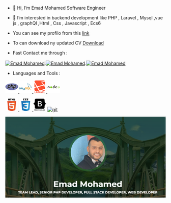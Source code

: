 - 👋 Hi, I’m Emad Mohamed Software Engineer
- 👀 I’m interested in backend development like PHP , Laravel , Mysql ,vue js , graphQl ,Html , Css , Javascript , Ecs6 
- You can see my profilo from this <a href='https://emadmohdev.github.io/emad-mohamed-cv/'> link </a>
- To can download ny updated CV <a href='https://emadmohdev.github.io/emad-mohamed-cv/files/emad-mohamed-cv.pdf'> Download </a>


- Fast Contact me through :
<p align="left">
    
    
  <a href="https://wa.me/01223872695" target="blank">
    <img align="center" src="https://raw.githubusercontent.com/rahuldkjain/github-profile-readme-generator/master/src/images/icons/Social/whatsapp.svg"
         alt="Emad Mohamed" height="30" width="40" />
</a>
    
    
<a href="https://www.linkedin.com/in/emad-mohamed-b7a1a262/" target="blank">
    <img align="center" src="https://raw.githubusercontent.com/rahuldkjain/github-profile-readme-generator/master/src/images/icons/Social/linked-in-alt.svg"
         alt="Emad Mohamed" height="30" width="40" />
</a>
    
<a href="https://twitter.com/emadextra" target="blank">
    <img align="center" src="https://raw.githubusercontent.com/rahuldkjain/github-profile-readme-generator/master/src/images/icons/Social/twitter.svg" 
         alt="Emad Mohamed" height="30" width="40" />
 </a>
    
</p>

- Languages and Tools :
<p align="left">
 <a href="https://www.php.net" target="_blank" rel="noreferrer"> <img src="https://raw.githubusercontent.com/devicons/devicon/master/icons/php/php-original.svg" alt="php" width="40" height="40"/> </a>      <a href="https://www.mysql.com/" target="_blank" rel="noreferrer"> <img src="https://raw.githubusercontent.com/devicons/devicon/master/icons/mysql/mysql-original-wordmark.svg" alt="mysql" width="40" height="40"/> </a>      <a href="https://laravel.com/" target="_blank" rel="noreferrer"> <img src="https://raw.githubusercontent.com/devicons/devicon/master/icons/laravel/laravel-plain-wordmark.svg" alt="laravel" width="40" height="40"/> </a>      <a href="https://nodejs.org" target="_blank" rel="noreferrer"> <img src="https://raw.githubusercontent.com/devicons/devicon/master/icons/nodejs/nodejs-original-wordmark.svg" alt="nodejs" width="40" height="40"/> </a>

 <a href="https://www.w3.org/html/" target="_blank" rel="noreferrer"> <img src="https://raw.githubusercontent.com/devicons/devicon/master/icons/html5/html5-original-wordmark.svg" alt="html5" width="40" height="40"/> </a>      <a href="https://www.w3schools.com/css/" target="_blank" rel="noreferrer"> <img src="https://raw.githubusercontent.com/devicons/devicon/master/icons/css3/css3-original-wordmark.svg" alt="css3" width="40" height="40"/> </a>      <a href="https://getbootstrap.com" target="_blank" rel="noreferrer">
    <img src="https://raw.githubusercontent.com/devicons/devicon/master/icons/bootstrap/bootstrap-plain-wordmark.svg" alt="bootstrap" width="40" height="40"/></a>  <a href="https://git-scm.com/" target="_blank" rel="noreferrer"> <img src="https://www.vectorlogo.zone/logos/git-scm/git-scm-icon.svg" alt="git" width="40" height="40"/> </a>
</p>




<p>
    <img src="https://raw.githubusercontent.com/EmadMohDev/emad-mohamed-cv/main/files/cv2.PNG" alt="cv">
</p>


<!---
<p align="left">
    <img src="https://komarev.com/ghpvc/?username=EmadMohDev&label=Profile%20views&color=004080&style=flat" alt="EmadMohDev" height="40" width="240" />
    <img src="https://img.shields.io/github/followers/EmadMohDev?label=Followers&color=800000&style=flat" alt="EmadMohDev" height="40" width="160" />
</p>
-->





